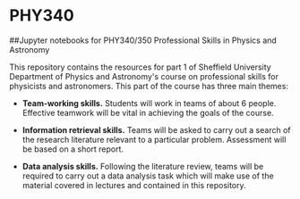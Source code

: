 # PHY340
##Jupyter notebooks for PHY340/350 Professional Skills in Physics and Astronomy

This repository contains the resources for part 1 of Sheffield University Department of Physics and Astronomy's course on professional skills for physicists and astronomers.  This part of the course has three main themes:

* **Team-working skills.**  Students will work in teams of about 6 people.  Effective teamwork will be vital in achieving the goals of the course.

* **Information retrieval skills.**  Teams will be asked to carry out a search of the research literature relevant to a particular problem.  Assessment will be based on a short report.

* **Data analysis skills.** Following the literature review, teams will be required to carry out a data analysis task which will make use of the material covered in lectures and contained in this repository.
